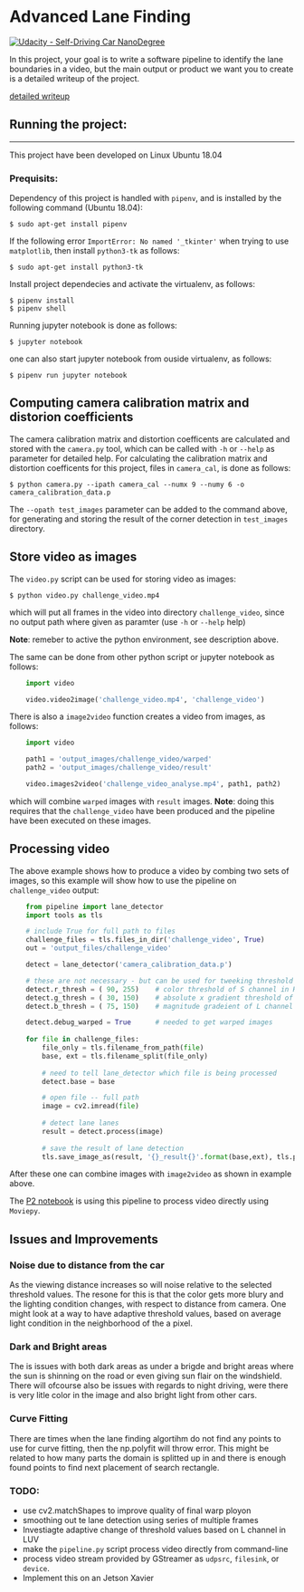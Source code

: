 # Advanced Lane Finding



[image1]: ./output_images/corners_calibration2.jpg
[image2]: ./output_images/corners_calibration3.jpg
[image3]: ./test_images/test1.jpg
[image4]: ./output_images/undist_test1.jpg
[image5]: ./output_images/undist_diff_test1.jpg
[image6]: ./output_images/test_images/binary/test1_binary.jpg
[image7]: ./output_images/test_images/binary/test2_binary.jpg
[warped1]: ./output_images/test_images/warped/test1_warped.jpg
[warped2]: ./output_images/test_images/warped/test2_warped.jpg
[warped3]: ./output_images/test_images/color/test1_warped.jpg
[warped4]: ./output_images/test_images/color/test2_warped.jpg


[![Udacity - Self-Driving Car NanoDegree](https://s3.amazonaws.com/udacity-sdc/github/shield-carnd.svg)](http://www.udacity.com/drive)


In this project, your goal is to write a software pipeline to identify the lane boundaries in a video, but the main output or product we want you to create is a detailed writeup of the project.    

[detailed writeup](writeup.ipynb)


## Running the project:
---

This project have been developed on Linux Ubuntu 18.04

### Prequisits:

Dependency of this project is handled with `pipenv`, and is installed by the following command (Ubuntu 18.04):
```
$ sudo apt-get install pipenv
```

If the following error `ImportError: No named '_tkinter'` when trying to use `matplotlib`, then install `python3-tk` as follows:
```
$ sudo apt-get install python3-tk
```

Install project dependecies and activate the virtualenv, as follows:
```
$ pipenv install
$ pipenv shell
```  

Running jupyter notebook is done as follows:
```
$ jupyter notebook
```

one can also start jupyter notebook from ouside virtualenv, as follows:
```
$ pipenv run jupyter notebook
```


## Computing camera calibration matrix and distorion coefficients


The camera calibration matrix and distortion coefficents are calculated and stored with the `camera.py` tool, which can be called with `-h` or `--help` as parameter for detailed help. For calculating the calibration matrix and distortion coefficents for this project, files in `camera_cal`, is done as follows:  

```
$ python camera.py --ipath camera_cal --numx 9 --numy 6 -o camera_calibration_data.p
```  

The `--opath test_images` parameter can be added to the command above, for generating and storing the result of the corner detection in `test_images` directory.

## Store video as images

The `video.py` script can be used for storing video as images:
```shell
$ python video.py challenge_video.mp4
```
which will put all frames in the video into directory `challenge_video`, since no output path where given as paramter (use `-h` or `--help` help)

**Note**: remeber to active the python environment, see description above.

The same can be done from other python script or jupyter notebook as follows:
```python 
    import video

    video.video2image('challenge_video.mp4', 'challenge_video')
```

There is also a `image2video` function creates a video from images, as follows:
```python 
    import video

    path1 = 'output_images/challenge_video/warped'
    path2 = 'output_images/challenge_video/result'

    video.images2video('challenge_video_analyse.mp4', path1, path2)
```
which will combine `warped` images with `result` images. 
**Note**: doing this requires that the `challenge_video` have been produced and the pipeline have been executed on these images.



## Processing video 

The above example shows how to produce a video by combing two sets of images, so this example will show how to use the pipeline on `challenge_video` output:

```python
    from pipeline import lane_detector
    import tools as tls

    # include True for full path to files
    challenge_files = tls.files_in_dir('challenge_video', True)
    out = 'output_files/challenge_video'

    detect = lane_detector('camera_calibration_data.p')  

    # these are not necessary - but can be used for tweeking threshold values
    detect.r_thresh = ( 90, 255)    # color threshold of S channel in HLS color space
    detect.g_thresh = ( 30, 150)    # absolute x gradient threshold of S channel in HLS color space
    detect.b_thresh = ( 75, 150)    # magnitude gradeient of L channel in HLS color space

    detect.debug_warped = True      # needed to get warped images
    
    for file in challenge_files:
        file_only = tls.filename_from_path(file)
        base, ext = tls.filename_split(file_only)
    
        # need to tell lane_detector which file is being processed
        detect.base = base

        # open file -- full path
        image = cv2.imread(file)
    
        # detect lane lanes
        result = detect.process(image)
    
        # save the result of lane detection
        tls.save_image_as(result, '{}_result{}'.format(base,ext), tls.path_join(out, 'result'))
```

After these one can combine images with `image2video` as shown in example above.

The [P2 notebook](P2.ipynb) is using this pipeline to process video directly using `Moviepy`.

## Issues and Improvements

### Noise due to distance from the car

As the viewing distance increases so will noise relative to the selected threshold values. The resone for this is that the color gets more blury and the lighting condition changes, with respect to distance from camera. One might look at a way to have adaptive threshold values, based on average light condition in the neighborhood of the a pixel.

### Dark and Bright areas

The is issues with both dark areas as under a brigde and bright areas where the sun is shinning on the road or even giving sun flair on the windshield. There will ofcourse also be issues with regards to night driving, were there is very litle color in the image and also bright light from other cars. 

### Curve Fitting

There are times when the lane finding algortihm do not find any points to use for curve fitting, then the np.polyfit will throw error. This might be related to how many parts the domain is splitted up in and there is enough found points to find next placement of search rectangle. 


### TODO:
* use cv2.matchShapes to improve quality of final warp ployon
* smoothing out te lane detection using series of multiple frames
* Investiagte adaptive change of threshold values based on L channel in LUV 
* make the `pipeline.py` script process video directly from command-line
* process video stream provided by GStreamer as `udpsrc`, `filesink`, or `device`.
* Implement this on an Jetson Xavier 
 
